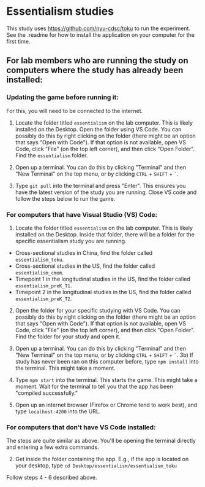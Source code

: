 # Essentialism studies 

This study uses https://github.com/nyu-cdsc/toku to run the experiment. See the .readme for how to install the application on your computer for the first time. 

## For lab members who are running the study on computers where the study has already been installed:

### Updating the game before running it:
For this, you will need to be connected to the internet. 

1) Locate the folder titled `essentialism` on the lab computer. This is likely installed on the Desktop. Open the folder using VS Code. You can possibly do this by right clicking on the folder (there might be an option that says "Open with Code"). If that option is not available, open VS Code, click "File" (on the top left corner), and then click "Open Folder". Find the `essentialism` folder.

2) Open up a terminal. You can do this by clicking "Terminal" and then "New Terminal" on the top menu, or by clicking `CTRL` + `SHIFT` + `` ` ``. 

3) Type `git pull` into the terminal and press "Enter". This ensures you have the latest version of the study you are running. Close VS code and follow the steps below to run the game. 

### For computers that have Visual Studio (VS) Code: 
1) Locate the folder titled `essentialism` on the lab computer. This is likely installed on the Desktop. Inside that folder, there will be a folder for the specific essentialism study you are running. 

 - Cross-sectional studies in China, find the folder called `essentialism_toku`. 
 - Cross-sectional studies in the US, find the folder called `essentialism_cmom`.
 - Timepoint 1 in the longitudinal studies in the US, find the folder called `essentialism_preK_T1`.
 - Timepoint 2 in the longitudinal studies in the US, find the folder called `essentialism_preK_T2`.

2) Open the folder for your specific studying with VS Code. You can possibly do this by right clicking on the folder (there might be an option that says "Open with Code"). If that option is not available, open VS Code, click "File" (on the top left corner), and then click "Open Folder". Find the folder for your study and open it. 

3) Open up a terminal. You can do this by clicking "Terminal" and then "New Terminal" on the top menu, or by clicking `CTRL` + `SHIFT` + `` ` ``. 
3b) If study has never been ran on this computer before, type `npm install` into the terminal. This might take a moment. 

4) Type `npm start` into the terminal. This starts the game. This might take a moment. Wait for the terminal to tell you that the app has been "compiled successfully."

5) Open up an internet browser (Firefox or Chrome tend to work best), and type `localhost:4200` into the URL. 

### For computers that don't have VS Code installed:
The steps are quite similar as above. You'll be opening the terminal directly and entering a few extra commands. 

2) Get inside the folder containing the app. E.g., if the app is located on your desktop, type `cd Desktop/essentialism/essentialism_toku`

Follow steps 4 - 6 described above. 
